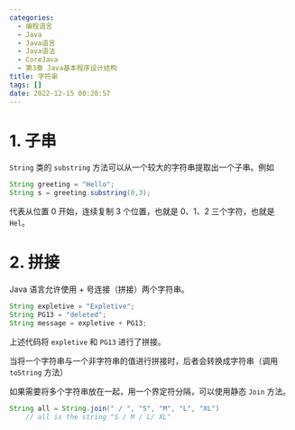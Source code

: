 ```yaml
---
categories:
  - 编程语言
  - Java
  - Java语言
  - Java语法
  - CoreJava
  - 第3章 Java基本程序设计结构
title: 字符串
tags: []
date: 2022-12-15 00:20:57
---
```


# 1. 子串

`String` 类的 `substring` 方法可以从一个较大的字符串提取出一个子串。例如

```java
String greeting = "Hello";
String s = greeting.substring(0,3);
```

代表从位置 0 开始，连续复制 3 个位置，也就是 0、1、2 三个字符，也就是 `Hel`。

# 2. 拼接

Java 语言允许使用 + 号连接（拼接）两个字符串。

```java
String expletive = "Expletive";
String PG13 = "deleted";
String message = expletive + PG13;
```

上述代码将 `expletive` 和 `PG13` 进行了拼接。

当将一个字符串与一个非字符串的值进行拼接时，后者会转换成字符串（调用 `toString` 方法）

如果需要将多个字符串放在一起，用一个界定符分隔，可以使用静态 `Join` 方法。

```java
String all = String.join(" / ", "S", "M", "L", "XL")
	// all is the string "S / M / L/ XL"
```